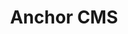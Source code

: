 ---
title: "Anchor CMS"
description: "Class aptent taciti sociosqu ad litora torquent per conubia nostra, per inceptos hymenaeos. Phasellus viverra nulla ut metus varius laoreet. Praesent nec nisl a purus blandit viverra. Aliquam eu nunc."
---